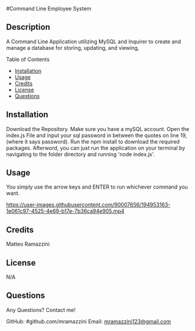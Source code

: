 #Command Line Employee System

## Description 
A Command Line Application utilizing MySQL and Inquirer to create and manage a database for storing, updating, and viewing,

Table of Contents
- [Installation](#installation)
- [Usage](#usage)
- [Credits](#credits)
- [License](#license)
- [Questions](#questions)

## Installation

Download the Repository. 
Make sure you have a mySQL account.
Open the index.js File and input your sql password in between the quotes on line 19, (where it says password). 
Run the npm install to download the required packages. 
Afterword, you can just run the application on your terminal by navigating to the folder directory and running 'node index.js'. 

## Usage

You simply use the arrow keys and ENTER to run whichever command you want. 

https://user-images.githubusercontent.com/90007656/194953163-1e061c97-4525-4e69-b17e-7b36ca94e905.mp4

## Credits

Matteo Ramazzini

## License

N/A

## Questions

Any Questions? Contact me! 

GitHub: #github.com/mramazzini
Email: mramazzini123@gmail.com
